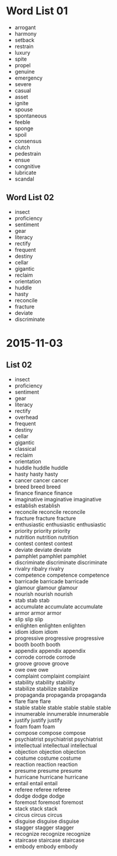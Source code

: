 #  Word List 01

 - arrogant
 - harmony
 - setback
 - restrain
 - luxury
 - spite
 - propel
 - genuine
 - emergency
 - severe
 - casual
 - asset
 - ignite
 - spouse
 - spontaneous
 - feeble
 - sponge
 - spoil
 - consensus
 - clutch
 - pedestrain
 - ensue
 - congnitive
 - lubricate
 - scandal

 
## Word List 02
 - insect
 - proficiency
 - sentiment
 - gear
 - literacy
 - rectify
 - frequent
 - destiny
 - cellar
 - gigantic
 - reclaim
 - orientation
 - huddle
 - hasty
 - reconcile
 - fracture
 - deviate
 - discriminate

# 2015-11-03

## List 02

 - insect
 - proficiency
 - sentiment
 - gear
 - literacy
 - rectify
 - overhead
 - frequent
 - destiny
 - cellar
 - gigantic
 - classical
 - reclaim
 - orientation
 - huddle huddle huddle
 - hasty hasty hasty
 - cancer cancer cancer
 - breed breed breed
 - finance finance finance
 - imaginative imaginative imaginative
 - establish establish
 - reconcile reconcile reconcile
 - fracture fracture fracture
 - enthusiastic enthusiastic enthusiastic
 - priority priority priority
 - nutrition nutrition nutrition
 - contest contest contest
 - deviate deviate deviate
 - pamphlet pamphlet pamphlet
 - discriminate discriminate discriminate
 - rivalry ribalry rivalry
 - competence competence competence
 - barricade barricade barricade
 - glamour glamour glamour
 - nourish nourish nourish
 - stab stab stab
 - accumulate accumulate accumulate
 - armor armor armor
 - slip slip slip 
 - enlighten enlighten enlighten
 - idiom idiom idiom
 - progressive progressive progressive
 - booth booth booth
 - appendix appendix appendix
 - corrode corrode corrode
 - groove groove groove
 - owe owe owe
 - complaint complaint complaint
 - stability stability stability
 - stabilize stabilize stabilize
 - propaganda propaganda propaganda
 - flare flare flare
 - stable stable stable stable stable stable
 - innumerable innumerable innumerable
 - justify justify justify
 - foam foam foam
 - compose compose compose
 - psychiatrist psychiatrist psychiatrist
 - intellectual intellectual intellectual
 - objection objection objection
 - costume costume costume
 - reaction reaction reaction
 - presume presume presume
 - hurricane hurricane hurricane
 - entail entail entail
 - referee referee referee
 - dodge dodge dodge
 - foremost foremost foremost
 - stack stack stack
 - circus circus circus
 - disguise disguise disguise
 - stagger stagger stagger
 - recognize recognize recognize
 - staircase staircase staircase
 - embody embody embody